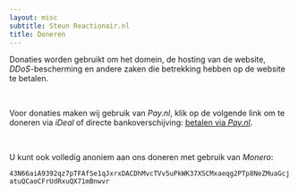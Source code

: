 ```yaml
---
layout: misc
subtitle: Steun Reactionair.nl
title: Doneren
---
```


<div id="misc">
	<p>Donaties worden gebruikt om het domein, de hosting van de website, <i>DDoS</i>-bescherming en andere zaken die betrekking hebben op de website te betalen.</p><br>
	<p>Voor donaties maken wij gebruik van <i>Pay.nl</i>, klik op de volgende link om te doneren via <i>iDeal</i> of directe bankoverschijving: <a href="https://www.pay.nl/doneren/SL-4112-4092/0Lcf54a/?amount=1000&amount_min=200">betalen via <i>Pay.nl</i></a>.</p><br>
	<p>U kunt ook volledig anoniem aan ons doneren met gebruik van <i>Monero</i>:</p>
	<code>43N66aiA9392qz7pTFAfSe1qJxrxDACDhMvcTVv5uPkWK37XSCMxaeqg2PTp8NeZMuaGcjatuQCaoCFrUdRxuQX71mBnwvr</code>
</div>
